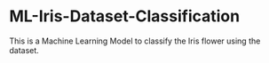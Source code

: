 # ML-Iris-Dataset-Classification
This is a Machine Learning Model to classify the Iris flower using the dataset. 
